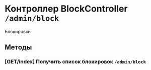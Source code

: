 # Контроллер BlockController `/admin/block`

Блокировки

## Методы

### [GET/index] Получить список блокировок `/admin/block`
